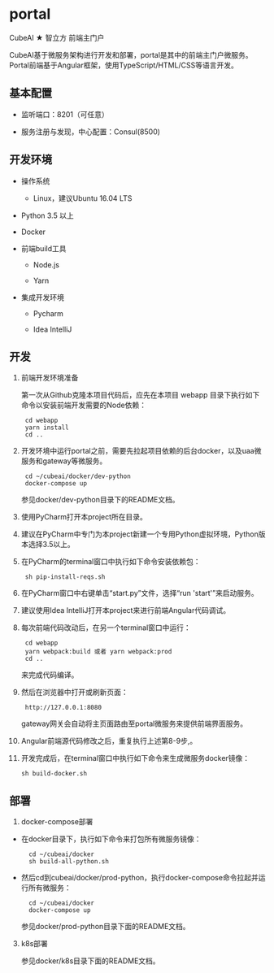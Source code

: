 # portal

CubeAI ★ 智立方 前端主门户

CubeAI基于微服务架构进行开发和部署，portal是其中的前端主门户微服务。Portal前端基于Angular框架，使用TypeScript/HTML/CSS等语言开发。


## 基本配置

- 监听端口：8201（可任意）

- 服务注册与发现，中心配置：Consul(8500)


## 开发环境

- 操作系统

    - Linux，建议Ubuntu 16.04 LTS
    
- Python 3.5 以上

- Docker

- 前端build工具

    - Node.js

    - Yarn

- 集成开发环境

    - Pycharm

    - Idea IntelliJ

## 开发

1. 前端开发环境准备

    第一次从Github克隆本项目代码后，应先在本项目 webapp 目录下执行如下命令以安装前端开发需要的Node依赖：

        cd webapp
        yarn install
        cd ..

2. 开发环境中运行portal之前，需要先拉起项目依赖的后台docker，以及uaa微服务和gateway等微服务。

        cd ~/cubeai/docker/dev-python
        docker-compose up
        
    参见docker/dev-python目录下的README文档。

3. 使用PyCharm打开本project所在目录。

4. 建议在PyCharm中专门为本project新建一个专用Python虚拟环境，Python版本选择3.5以上。

5. 在PyCharm的terminal窗口中执行如下命令安装依赖包：

        sh pip-install-reqs.sh

6. 在PyCharm窗口中右键单击“start.py”文件，选择“run 'start'”来启动服务。

7. 建议使用Idea IntelliJ打开本project来进行前端Angular代码调试。

8. 每次前端代码改动后，在另一个terminal窗口中运行：

        cd webapp
        yarn webpack:build 或者 yarn webpack:prod
        cd ..
        
   来完成代码编译。
    
9. 然后在浏览器中打开或刷新页面：
   
        http://127.0.0.1:8080
        
   gateway网关会自动将主页面路由至portal微服务来提供前端界面服务。
   
10. Angular前端源代码修改之后，重复执行上述第8-9步,。

11. 开发完成后，在terminal窗口中执行如下命令来生成微服务docker镜像：

        sh build-docker.sh


## 部署

1. docker-compose部署

- 在docker目录下，执行如下命令来打包所有微服务镜像：
    
        cd ~/cubeai/docker
        sh build-all-python.sh
        
- 然后cd到cubeai/docker/prod-python，执行docker-compose命令拉起并运行所有微服务：

        cd ~/cubeai/docker
        docker-compose up
    
    参见docker/prod-python目录下面的README文档。

3. k8s部署

    参见docker/k8s目录下面的README文档。
